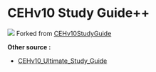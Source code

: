 # CEHv10 Study Guide++

![](https://github.githubassets.com/images/icons/emoji/unicode/1f4d3.png) Forked from [CEHv10StudyGuide](https://kevcui.gitbook.io/cehv10studyguideplusplus/) 

**Other source :**

* [CEHv10\_Ultimate\_Study\_Guide](https://karsyboy.github.io/CEHv10_Ultimate_Study_Guide/)



